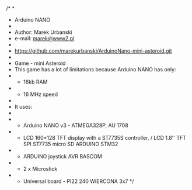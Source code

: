 /*
 * 
 * Arduino NANO
 * 
 * Author: Marek Urbanski
 * e-mail: marek@www2.pl
 * 
 * https://github.com/marekurbanski/ArduinoNano-mini-asteroid.git
 * 
 * Game - mini Asteroid
 * This game has a lot of limitations because Arduino NANO has only: 
 * - 16kb RAM
 * - 16 MHz speed
 * 
 * It uses:
 * 
 *  - Arduino NANO v3 - ATMEGA328P, AU 1708
 *  - LCD 160×128 TFT display with a ST7735S controller,  / LCD 1.8'' TFT SPI ST7735 micro SD ARDUINO STM32
 *  - ARDUINO joystick AVR BASCOM
 *  - 2 x Microstick
 *  - Universal board - PI22 240 WIERCONA 3x7
 */